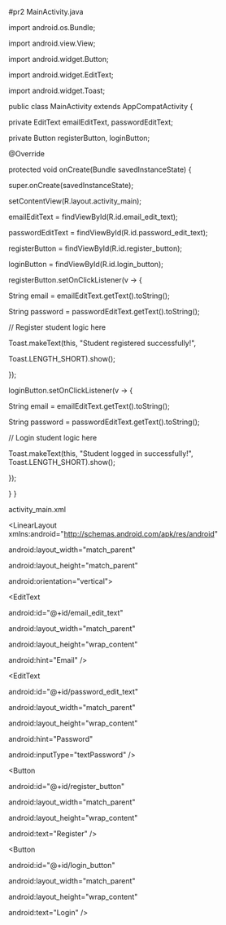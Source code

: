 #pr2
MainActivity.java

import android.os.Bundle;

import android.view.View;

import android.widget.Button;

import android.widget.EditText;

import android.widget.Toast;

public class MainActivity extends AppCompatActivity {

private EditText emailEditText, passwordEditText;

private Button registerButton, loginButton;

@Override

protected void onCreate(Bundle savedInstanceState) {

super.onCreate(savedInstanceState);

setContentView(R.layout.activity_main);

emailEditText = findViewById(R.id.email_edit_text);

passwordEditText = findViewById(R.id.password_edit_text);

registerButton = findViewById(R.id.register_button);

loginButton = findViewById(R.id.login_button);

registerButton.setOnClickListener(v -> {

String email = emailEditText.getText().toString();

String password = passwordEditText.getText().toString();

// Register student logic here

Toast.makeText(this, "Student registered successfully!",

Toast.LENGTH_SHORT).show();

});

loginButton.setOnClickListener(v -> {

String email = emailEditText.getText().toString();

String password = passwordEditText.getText().toString();

// Login student logic here

Toast.makeText(this, "Student logged in successfully!", Toast.LENGTH_SHORT).show();

});

}
}

activity_main.xml

<?xml version="1.0" encoding="utf-8"?>

<LinearLayout xmlns:android="http://schemas.android.com/apk/res/android"

android:layout_width="match_parent"

android:layout_height="match_parent"

android:orientation="vertical">

<EditText

android:id="@+id/email_edit_text"

android:layout_width="match_parent"

android:layout_height="wrap_content"

android:hint="Email" />

<EditText

android:id="@+id/password_edit_text"

android:layout_width="match_parent"

android:layout_height="wrap_content"

android:hint="Password"

android:inputType="textPassword" />

<Button

android:id="@+id/register_button"

android:layout_width="match_parent"

android:layout_height="wrap_content"

android:text="Register" />

<Button

android:id="@+id/login_button"

android:layout_width="match_parent"

android:layout_height="wrap_content"

android:text="Login" />

</LinearLayout>
